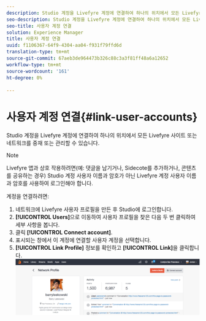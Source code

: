 ```yaml
---
description: Studio 계정을 Livefyre 계정에 연결하여 하나의 위치에서 모든 Livefyre 사이트 또는 네트워크를 중재 또는 관리할 수 있습니다.
seo-description: Studio 계정을 Livefyre 계정에 연결하여 하나의 위치에서 모든 Livefyre 사이트 또는 네트워크를 중재 또는 관리할 수 있습니다.
seo-title: 사용자 계정 연결
solution: Experience Manager
title: 사용자 계정 연결
uuid: f1106367-64f9-4304-aa04-f931f79ffd6d
translation-type: tm+mt
source-git-commit: 67aeb3de964473b326c88c3a3f81ff48a6a12652
workflow-type: tm+mt
source-wordcount: '161'
ht-degree: 0%

---
```



# 사용자 계정 연결{#link-user-accounts}

Studio 계정을 Livefyre 계정에 연결하여 하나의 위치에서 모든 Livefyre 사이트 또는 네트워크를 중재 또는 관리할 수 있습니다.

>[!NOTE]
>
>Livefyre 앱과 상호 작용하려면(예: 댓글을 남기거나, Sidecote를 추가하거나, 콘텐츠를 공유하는 경우) Studio 계정 사용자 이름과 암호가 아닌 Livefyre 계정 사용자 이름과 암호를 사용하여 로그인해야 합니다.

계정을 연결하려면:

1. 네트워크에 Livefyre 사용자 프로필을 만든 후 Studio에 로그인합니다.
1. **[!UICONTROL Users]**&#x200B;으로 이동하여 사용자 프로필을 찾은 다음 두 번 클릭하여 세부 사항을 봅니다.
1. 클릭 **[!UICONTROL Connect account]**.
1. 표시되는 창에서 이 계정에 연결할 사용자 계정을 선택합니다.
1. **[!UICONTROL Link Profile]** 정보를 확인하고 **[!UICONTROL Link]**&#x200B;을 클릭합니다. ![](assets/UsersConnectAccount-1024x311.png)

